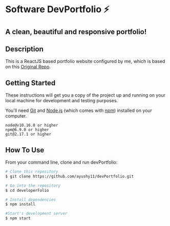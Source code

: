 # Software DevPortfolio ⚡️ 

## A clean, beautiful and responsive portfolio!

## Description
This is a ReactJS based portfolio website configured by me, which is based on this <a href='https://github.com/saadpasta/developerFolio'>Original Repo</a>.

## Getting Started

These instructions will get you a copy of the project up and running on your local machine for development and testing purposes.

You'll need [Git](https://git-scm.com) and [Node.js](https://nodejs.org/en/download/) (which comes with [npm](http://npmjs.com)) installed on your computer.

```
node@v10.16.0 or higher
npm@6.9.0 or higher
git@2.17.1 or higher
```
## How To Use 

From your command line, clone and run devPortfolio:

```bash
# Clone this repository
$ git clone https://github.com/ayushy11/devPortfolio.git

# Go into the repository
$ cd developerFolio

# Install dependencies
$ npm install

#Start's development server
$ npm start
```

